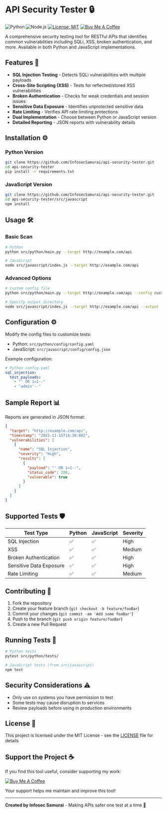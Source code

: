 # API Security Tester 🔒

![Python](https://img.shields.io/badge/python-3.8+-blue.svg)
![Node.js](https://img.shields.io/badge/node.js-16+-green.svg)
[![License: MIT](https://img.shields.io/badge/License-MIT-yellow.svg)](https://opensource.org/licenses/MIT)
[![Buy Me A Coffee](https://img.shields.io/badge/Buy%20Me%20A%20Coffee-InfosecSamurai-FFDD00)](https://www.buymeacoffee.com/InfosecSamurai)

A comprehensive security testing tool for RESTful APIs that identifies common vulnerabilities including SQLi, XSS, broken authentication, and more. Available in both Python and JavaScript implementations.

## Features 🚀

- **SQL Injection Testing** - Detects SQLi vulnerabilities with multiple payloads
- **Cross-Site Scripting (XSS)** - Tests for reflected/stored XSS vulnerabilities
- **Broken Authentication** - Checks for weak credentials and session issues
- **Sensitive Data Exposure** - Identifies unprotected sensitive data
- **Rate Limiting** - Verifies API rate limiting protections
- **Dual Implementation** - Choose between Python or JavaScript version
- **Detailed Reporting** - JSON reports with vulnerability details

## Installation ⚙️

### Python Version
```bash
git clone https://github.com/InfosecSamurai/api-security-tester.git
cd api-security-tester
pip install -r requirements.txt
```

### JavaScript Version
```bash
git clone https://github.com/InfosecSamurai/api-security-tester.git
cd api-security-tester/src/javascript
npm install
```

## Usage 🛠️

### Basic Scan
```bash
# Python
python src/python/main.py --target http://example.com/api

# JavaScript
node src/javascript/index.js --target http://example.com/api
```

### Advanced Options
```bash
# Custom config file
python src/python/main.py --target http://example.com/api --config custom_config.yaml

# Specify output directory
node src/javascript/index.js --target http://example.com/api --output ./custom_reports
```

## Configuration ⚙️

Modify the config files to customize tests:
- Python: `src/python/config/config.yaml`
- JavaScript: `src/javascript/config/config.json`

Example configuration:
```yaml
# Python config.yaml
sql_injection:
  test_payloads:
    - "' OR 1=1--"
    - "admin'--"
```

## Sample Report 📊

Reports are generated in JSON format:
```json
{
  "target": "http://example.com/api",
  "timestamp": "2023-11-15T14:30:00Z",
  "vulnerabilities": [
    {
      "name": "SQL Injection",
      "severity": "High",
      "results": [
        {
          "payload": "' OR 1=1--",
          "status_code": 200,
          "vulnerable": true
        }
      ]
    }
  ]
}
```

## Supported Tests 🛡️

| Test Type               | Python | JavaScript | Severity |
|-------------------------|--------|------------|----------|
| SQL Injection           | ✅     | ✅         | High     |
| XSS                     | ✅     | ✅         | Medium   |
| Broken Authentication   | ✅     | ✅         | High     |
| Sensitive Data Exposure | ✅     | ✅         | High     |
| Rate Limiting           | ✅     | ✅         | Medium   |

## Contributing 🤝

1. Fork the repository
2. Create your feature branch (`git checkout -b feature/fooBar`)
3. Commit your changes (`git commit -am 'Add some fooBar'`)
4. Push to the branch (`git push origin feature/fooBar`)
5. Create a new Pull Request

## Running Tests 🧪

```bash
# Python tests
pytest src/python/tests/

# JavaScript tests (from src/javascript)
npm test
```

## Security Considerations ⚠️

- Only use on systems you have permission to test
- Some tests may cause disruption to services
- Review payloads before using in production environments

## License 📜

This project is licensed under the MIT License - see the [LICENSE](LICENSE) file for details

## Support the Project ☕

If you find this tool useful, consider supporting my work:

[![Buy Me A Coffee](https://cdn.buymeacoffee.com/buttons/v2/default-yellow.png)](https://www.buymeacoffee.com/InfosecSamurai)

Your support helps me maintain and improve this tool!

---

**Created by Infosec Samurai** - Making APIs safer one test at a time 🔐
